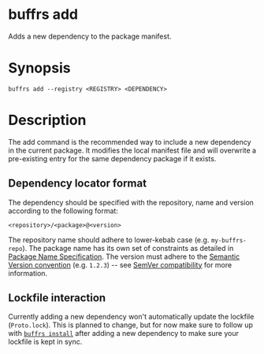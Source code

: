 # buffrs add

Adds a new dependency to the package manifest.

# Synopsis

`buffrs add --registry <REGISTRY> <DEPENDENCY>`

# Description

The add command is the recommended way to include a new dependency in the current package. It modifies the local manifest file and will overwrite a pre-existing entry for the same dependency package if it exists.

## Dependency locator format

The dependency should be specified with the repository, name and version according to the following format:

```
<repository>/<package>@<version>
```

The repository name should adhere to lower-kebab case (e.g. `my-buffrs-repo`). The package name has its own set of constraints as detailed in [Package Name Specification](../reference/pkgid-spec.md). The version must adhere to the [Semantic Version convention](https://semver.org/) (e.g. `1.2.3`) -- see [SemVer compatibility](../reference/semver.md) for more information.

## Lockfile interaction

Currently adding a new dependency won't automatically update the lockfile (`Proto.lock`). This is planned to change, but for now make sure to follow up with [`buffrs install`](buffrs-install.md) after adding a new dependency to make sure your lockfile is kept in sync.
